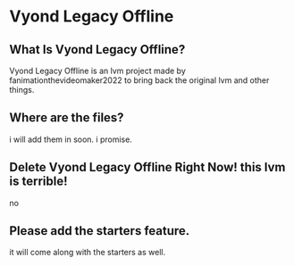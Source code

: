 # Vyond Legacy Offline
## What Is Vyond Legacy Offline?
Vyond Legacy Offline is an lvm project made by fanimationthevideomaker2022 to bring back the original lvm and other things.

## Where are the files?
i will add them in soon. i promise.

## Delete Vyond Legacy Offline Right Now! this lvm is terrible!
no

## Please add the starters feature.
it will come along with the starters as well.
